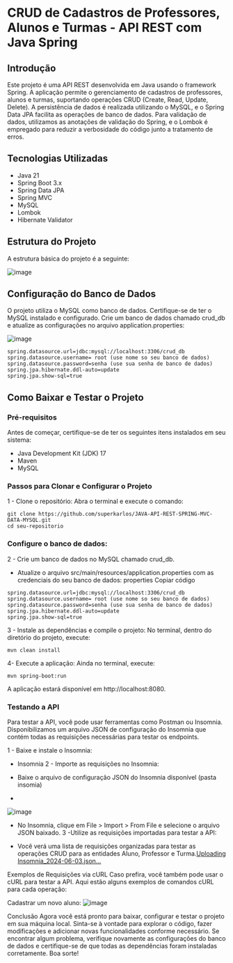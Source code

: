 # CRUD de Cadastros de Professores, Alunos e Turmas - API REST com Java Spring
## Introdução
Este projeto é uma API REST desenvolvida em Java usando o framework Spring. A aplicação permite o gerenciamento de cadastros de professores, alunos e turmas, suportando operações CRUD (Create, Read, Update, Delete). A persistência de dados é realizada utilizando o MySQL, e o Spring Data JPA facilita as operações de banco de dados. Para validação de dados, utilizamos as anotações de validação do Spring, e o Lombok é empregado para reduzir a verbosidade do código junto a tratamento de erros.

## Tecnologias Utilizadas
- Java 21
- Spring Boot 3.x
- Spring Data JPA
- Spring MVC
- MySQL
- Lombok
- Hibernate Validator

## Estrutura do Projeto
A estrutura básica do projeto é a seguinte:

 ![image](https://github.com/superkarlos/JAVA-API-REST-SPRING-MVC-DATA-MYSQL/assets/50372440/803a9092-7d33-4287-95bd-502335f67a25)

## Configuração do Banco de Dados
O projeto utiliza o MySQL como banco de dados. Certifique-se de ter o MySQL instalado e configurado. Crie um banco de dados chamado crud_db e atualize as configurações no arquivo application.properties:

![image](https://github.com/superkarlos/JAVA-API-REST-SPRING-MVC-DATA-MYSQL/assets/50372440/d2e29106-01f8-4196-9728-5a4ef605a30a)

```
spring.datasource.url=jdbc:mysql://localhost:3306/crud_db
spring.datasource.username= root (use nome so seu banco de dados)
spring.datasource.password=senha (use sua senha de banco de dados)
spring.jpa.hibernate.ddl-auto=update
spring.jpa.show-sql=true

```
## Como Baixar e Testar o Projeto
### Pré-requisitos
Antes de começar, certifique-se de ter os seguintes itens instalados em seu sistema:

- Java Development Kit (JDK) 17
- Maven
- MySQL
### Passos para Clonar e Configurar o Projeto
1 - Clone o repositório:
Abra o terminal e execute o comando:
```
git clone https://github.com/superkarlos/JAVA-API-REST-SPRING-MVC-DATA-MYSQL.git
cd seu-repositorio
```

### Configure o banco de dados:

2 - Crie um banco de dados no MySQL chamado crud_db.
- Atualize o arquivo src/main/resources/application.properties com as credenciais do seu banco de dados:
properties
Copiar código

```
spring.datasource.url=jdbc:mysql://localhost:3306/crud_db
spring.datasource.username= root (use nome so seu banco de dados)
spring.datasource.password=senha (use sua senha de banco de dados)
spring.jpa.hibernate.ddl-auto=update
spring.jpa.show-sql=true

```

3 - Instale as dependências e compile o projeto:
No terminal, dentro do diretório do projeto, execute:
```
mvn clean install
```
4- Execute a aplicação:
Ainda no terminal, execute:
```
mvn spring-boot:run
```
A aplicação estará disponível em http://localhost:8080.

### Testando a API
Para testar a API, você pode usar ferramentas como Postman ou Insomnia. Disponibilizamos um arquivo JSON de configuração do Insomnia que contém todas as requisições necessárias para testar os endpoints.

1 - Baixe e instale o Insomnia:

- Insomnia
2 - Importe as requisições no Insomnia:

- Baixe o arquivo de configuração JSON do Insomnia disponível (pasta insomia)
- 
 ![image](https://github.com/superkarlos/JAVA-API-REST-SPRING-MVC-DATA-MYSQL/assets/50372440/cde42275-b622-465b-8437-31fc8b9308f6)

- No Insomnia, clique em File > Import > From File e selecione o arquivo JSON baixado.
3 -Utilize as requisições importadas para testar a API:

- Você verá uma lista de requisições organizadas para testar as operações CRUD para as entidades Aluno, Professor e Turma.[Uploading Insomnia_2024-06-03.json…]()

Exemplos de Requisições via cURL
Caso prefira, você também pode usar o cURL para testar a API. Aqui estão alguns exemplos de comandos cURL para cada operação:

Cadastrar um novo aluno:
![image](https://github.com/superkarlos/JAVA-API-REST-SPRING-MVC-DATA-MYSQL/assets/50372440/2aa3c78f-ccf2-426f-b129-3ad5b8502171)



Conclusão
Agora você está pronto para baixar, configurar e testar o projeto em sua máquina local. Sinta-se à vontade para explorar o código, fazer modificações e adicionar novas funcionalidades conforme necessário. Se encontrar algum problema, verifique novamente as configurações do banco de dados e certifique-se de que todas as dependências foram instaladas corretamente. Boa sorte!
